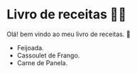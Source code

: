 # Livro de receitas :man_cook:

Olá! bem vindo ao meu livro de receitas. :wave:

- Feijoada.
- Cassoulet de Frango.
- Carne de Panela.